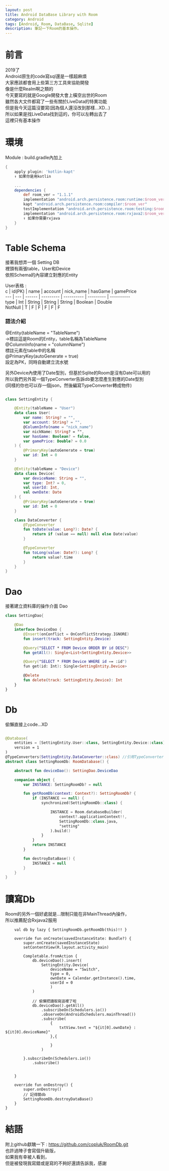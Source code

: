 ```yaml
---
layout: post
title: Android DataBase Library with Room 
category: Android
tags: [Android, Room, DataBase, Sqlite]
description: 筆記一下Room的基本操作。
---
```


# 前言  
2019了  
Android原生的code寫sql還是一樣超麻煩  
大家應該都會用上些第三方工具來協助開發  
像是什麼Realm啊之類的  
今天要寫的就是Google開發大會上橫空出世的Room  
雖然各大文件都寫了一些有關於LiveData的特異功能  
但是我今天這篇沒要寫(因為個人還沒改到那樣...XD...)  
所以如果是找LiveData找到這的，你可以左轉出去了  
這裡只有基本操作  
  
# 環境  

Module : build.gradle內加上

```gradle
{
    apply plugin: 'kotlin-kapt'
    ↑ 如果你是用kotlin

    ...
    dependencies {
        def room_ver = "1.1.1"
        implementation "android.arch.persistence.room:runtime:$room_ver"
        kapt "android.arch.persistence.room:compiler:$room_ver"
        testImplementation "android.arch.persistence.room:testing:$room_ver"
        implementation "android.arch.persistence.room:rxjava2:$room_ver" 
        ↑ 如果你需要rxjava
    }
}
```
  
# Table Schema
接著我想弄一個 Setting DB  
裡頭有兩張table，User和Device  
依照Schema的內容建立對應的Entity  

User表格 :   
c | id(PK) | name | account | nick_name | hasGame | gamePrice   
--- | --- | ------ | --------- | ---------- | --------- | ----------   
type | Int | String | String | String | Boolean | Double   
NotNull | T | F | F | F | F | F   
  
### 語法介紹  
@Entity(tableName = "TableName")  
->標註這是Room的Entity，table名稱為TableName  
@ColumnInfo(name = "columnName")  
標註元素在table中的名稱  
@PrimaryKey(autoGenerate = true)  
設定為PK，同時自動建立流水號  
  
另外Device內使用了Date型別，但基於Sqlite的Room是沒有Date可以用的  
所以我們另外寫一個TypeConverter告訴db要怎麼產生對應的Date型別  
(同樣的你也可以存一個json，然後編寫TypeConverter轉成物件)
  
```kotlin

class SettingEntity {

    @Entity(tableName = "User")
    data class User(
        var name: String? = "",
        var account: String? = "",
        @ColumnInfo(name = "nick_name")
        var nickName: String? = "",
        var hasGame: Boolean? = false,
        var gamePrice: Double? = 0.0
    ) {
        @PrimaryKey(autoGenerate = true)
        var id: Int = 0
    }

    @Entity(tableName = "Device")
    data class Device(
        var deviceName: String = "",
        var type: Int? = 0,
        val userId: Int,
        val ownDate: Date
    ) {
        @PrimaryKey(autoGenerate = true)
        var id: Int = 0
    }

    class DataConverter {
        @TypeConverter
        fun toDate(value: Long?): Date? {
            return if (value == null) null else Date(value)
        }

        @TypeConverter
        fun toLong(value: Date?): Long? {
            return value?.time
        }
    }
}
```
  
# Dao
接著建立資料庫的操作介面 Dao

```kotlin
class SettingDao{

    @Dao
    interface DeviceDao {
        @Insert(onConflict = OnConflictStrategy.IGNORE)
        fun insert(track: SettingEntity.Device)

        @Query("SELECT * FROM Device ORDER BY id DESC")
        fun getAll(): Single<List<SettingEntity.Device>>

        @Query("SELECT * FROM Device WHERE id == :id")
        fun get(id: Int): Single<SettingEntity.Device>

        @Delete
        fun delete(track: SettingEntity.Device): Int
    }
}
```

# Db
偷懶直接上code...XD

```kotlin

@Database(
    entities = [SettingEntity.User::class, SettingEntity.Device::class],
    version = 1
)
@TypeConverters(SettingEntity.DataConverter::class) //引用TypeConverters
abstract class SettingRoomDb: RoomDatabase() {

    abstract fun deviceDao(): SettingDao.DeviceDao

    companion object {
        var INSTANCE: SettingRoomDb? = null

        fun getRoomDb(context: Context?): SettingRoomDb? {
            if (INSTANCE == null) {
                synchronized(SettingRoomDb::class) {

                    INSTANCE = Room.databaseBuilder(
                        context?.applicationContext!!,
                        SettingRoomDb::class.java,
                        "setting"
                    ).build()
                }
            }
            return INSTANCE
        }

        fun destroyDataBase() {
            INSTANCE = null
        }
    }
}

```

# 讀寫Db
Room的另外一個好處就是...限制只能在非MainThread內操作，  
所以推薦配合Rxjava2服用  
```kotlin{
    val db by lazy { SettingRoomDb.getRoomDb(this)!! }

    override fun onCreate(savedInstanceState: Bundle?) {
        super.onCreate(savedInstanceState)
        setContentView(R.layout.activity_main)

        Completable.fromAction {
            db.deviceDao().insert(
                SettingEntity.Device(
                    deviceName = "Switch",
                    type = 0,
                    ownDate = Calendar.getInstance().time,
                    userId = 0
                    )
            )

            // 偷懶把讀取寫這裡了啦
            db.deviceDao().getAll()
                .subscribeOn(Schedulers.io())
                .observeOn(AndroidSchedulers.mainThread())
                .subscribe(
                    {
                        txtView.text = "${it[0].ownDate} : ${it[0].deviceName}"
                    },{

                    }
                )

        }.subscribeOn(Schedulers.io())
            .subscribe()


    }

    override fun onDestroy() {
        super.onDestroy()
        // 記得關db
        SettingRoomDb.destroyDataBase()
    }
}  
```

# 結語
  附上github獻醜一下 : https://github.com/copluk/RoomDb.git  
  也許過陣子會寫個升級版，  
  如果我有幸被人看到，  
  但是被發現我寫錯或是寫的不夠好還請告訴我，感謝